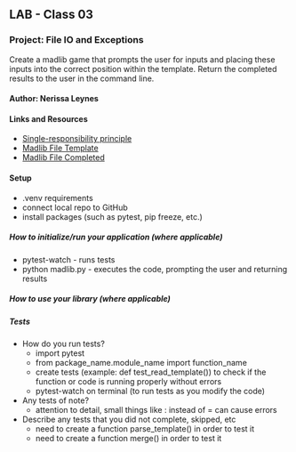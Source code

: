 ## LAB - Class 03

### Project: File IO and Exceptions

Create a madlib game that prompts the user for inputs and placing these inputs into the correct position within the template. Return the completed results to the user in the command line.

#### Author: Nerissa Leynes

#### Links and Resources

- [Single-responsibility principle](https://en.wikipedia.org/wiki/Single-responsibility_principle)
- [Madlib File Template](https://codefellows.github.io/code-401-python-guide/curriculum/class-03/lab/assets/make_me_a_video_game_template.txt)
- [Madlib File Completed](https://codefellows.github.io/code-401-python-guide/curriculum/class-03/lab/assets/make_me_a_video_game_output.txt)

#### Setup
- .venv requirements
- connect local repo to GitHub
- install packages (such as pytest, pip freeze, etc.)

##### How to initialize/run your application (where applicable)

- pytest-watch - runs tests
- python madlib.py - executes the code, prompting the user and returning results

##### How to use your library (where applicable)

##### Tests
- How do you run tests?
  - import pytest
  - from package_name.module_name import function_name
  - create tests (example: def test_read_template()) to check if the function or code is running properly without errors
  - pytest-watch on terminal (to run tests as you modify the code)
- Any tests of note?
  - attention to detail, small things like : instead of = can cause errors
- Describe any tests that you did not complete, skipped, etc
  - need to create a function parse_template() in order to test it
  - need to create a function merge() in order to test it
